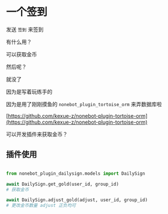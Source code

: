 # 一个签到

发送 `签到` 来签到

有什么用？

可以获取金币

然后呢？

就没了

因为是写着玩练手的

因为是用了刚刚摸鱼的 `nonebot_plugin_tortoise_orm` 来弄数据库啦

[https://github.com/kexue-z/nonebot-plugin-tortoise-orm](https://github.com/kexue-z/nonebot-plugin-tortoise-orm)

可以开发插件来获取金币？


## 插件使用

```python

from nonebot_plugin_dailysign.models import DailySign

await DailySign.get_gold(user_id, group_id)
# 获取金币

await DailySign.adjust_gold(adjust, user_id, group_id)
# 更改金币数量 adjust 正负均可

```